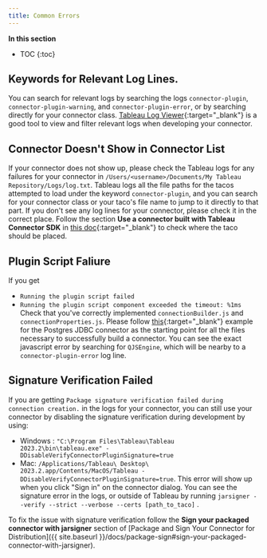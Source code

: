 ```yaml
---
title: Common Errors
---
```

**In this section**

* TOC
{:toc}

## Keywords for Relevant Log Lines.
You can search for relevant logs by searching the logs `connector-plugin`, `connector-plugin-warning`, and `connector-plugin-error`, or by searching directly for your connector class.
[Tableau Log Viewer](https://github.com/tableau/tableau-log-viewer){:target="_blank"} is a good tool to view and filter relevant logs when developing your connector. 

## Connector Doesn't Show in Connector List
If your connector does not show up, please check the Tableau logs for any failures for your connector in `/Users/<username>/Documents/My Tableau Repository/Logs/log.txt`. Tableau logs all the file paths for the tacos attempted to load under the keyword `connector-plugin`, and you can search for your connector class or your taco's file name to jump to it directly to that part. If you don't see any log lines for your connector, please check it in the correct place. Follow the section  **Use a connector built with Tableau Connector SDK**
  in [this doc](https://help.tableau.com/current/pro/desktop/en-us/examples_connector_sdk.htm#use-a-connector-built-with-tableau-connector-sdk){:target="_blank"} to check where the taco should be placed. 

##  Plugin Script Faliure
If you get 
  - `Running the plugin script failed`
  - `Running the plugin script component exceeded the timeout: %1ms`
 Check that you've correctly implemented `connectionBuilder.js` and `connectionProperties.js`. Please follow [this](https://github.com/tableau/connector-plugin-sdk/tree/master/samples/plugins/postgres_jdbc){:target="_blank"} example for the Postgres JDBC connector as the starting point for all the files necessary to successfully build a connector. You can see the exact javascript error by searching for `QJSEngine`, which will be nearby to a `connector-plugin-error` log line.



## Signature Verification Failed
If you are getting `Package signature verification failed during connection creation.` in the logs for your connector, you can still use your connector by disabling the signature verification during development by using:
- Windows : `"C:\Program Files\Tableau\Tableau 2023.2\bin\tableau.exe" -DDisableVerifyConnectorPluginSignature=true` 
- Mac:  `/Applications/Tableau\ Desktop\ 2023.2.app/Contents/MacOS/Tableau -DDisableVerifyConnectorPluginSignature=true`. 
This error will show up when you click "Sign in" on the connector dialog.
You can see the signature error in the logs, or outside of Tableau by running `jarsigner --verify --strict --verbose --certs [path_to_taco]` .

To fix the issue with signature verification follow the **Sign your packaged connector with jarsigner** section of 
 [Package and Sign Your Connector for Distribution]({{ site.baseurl }}/docs/package-sign#sign-your-packaged-connector-with-jarsigner). 
